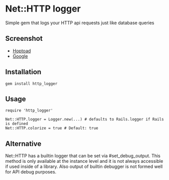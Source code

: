 # Net::HTTP logger

Simple gem that logs your HTTP api requests just like database queries


## Screenshot

* [Hoptoad](https://github.com/railsware/http_logger/raw/master/screenshots/hoptoad.png)
* [Google](https://github.com/railsware/http_logger/raw/master/screenshots/rails_console.png)

## Installation

    gem install http_logger

## Usage

    require 'http_logger'

    Net::HTTP.logger = Logger.new(...) # defaults to Rails.logger if Rails is defined
    Net::HTTP.colorize = true # Default: true


## Alternative

Net::HTTP has a builtin logger that can be set via \#set\_debug\_output.
This method is only available at the instance level and it is not always accessible if used inside of a library. Also output of builtin debugger is not formed well for API debug purposes.
